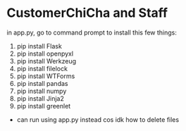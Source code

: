 # CustomerChiCha and Staff
in app.py, go to command prompt to install this few things:
1. pip install Flask
2. pip install openpyxl
3. pip install Werkzeug
4. pip install filelock
5. pip install WTForms
6. pip install pandas
7. pip install numpy
8. pip install Jinja2
9. pip install greenlet

* can run using app.py instead cos idk how to delete files
